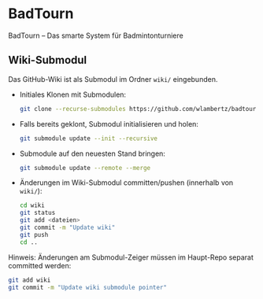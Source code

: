 # BadTourn

BadTourn – Das smarte System für Badmintonturniere

## Wiki-Submodul

Das GitHub-Wiki ist als Submodul im Ordner `wiki/` eingebunden.

- Initiales Klonen mit Submodulen:

  ```bash
  git clone --recurse-submodules https://github.com/wlambertz/badtourn.git
  ```

- Falls bereits geklont, Submodul initialisieren und holen:

  ```bash
  git submodule update --init --recursive
  ```

- Submodule auf den neuesten Stand bringen:

  ```bash
  git submodule update --remote --merge
  ```

- Änderungen im Wiki-Submodul committen/pushen (innerhalb von `wiki/`):

  ```bash
  cd wiki
  git status
  git add <dateien>
  git commit -m "Update wiki"
  git push
  cd ..
  ```

Hinweis: Änderungen am Submodul-Zeiger müssen im Haupt-Repo separat committed werden:

```bash
git add wiki
git commit -m "Update wiki submodule pointer"
```